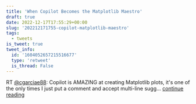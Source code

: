 ```yaml
---
title: 'When Copilot Becomes the Matplotlib Maestro'
draft: true
date: 2022-12-17T17:55:29+00:00
slug: '202212171755-copilot-matplotlib-maestro'
tags:
  - tweets
is_tweet: true
tweet_info:
  id: '1604052657215516677'
  type: 'retweet'
  is_thread: False
---
```




RT [@cgarciae88](https://x.com/cgarciae88): Copilot is AMAZING at creating Matplotlib plots, it's one of the only times I just put a comment and accept multi-line sugg… [continue reading](https://x.com/sytelus/status/1604052657215516677)
